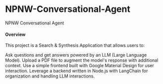 # NPNW-Conversational-Agent
NPNW Conversational Agent

#### Overview
This project is a Search & Synthesis Application that allows users to:

Ask questions and get answers powered by an LLM (Large Language Model).
Upload a PDF file to augment the model's response with additional context.
Use a simple frontend built with Google Material Design for user interaction.
Leverage a backend written in Node.js with LangChain for organization and handling LLM interactions.
